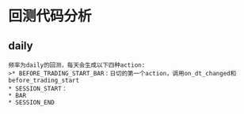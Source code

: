 # 回测代码分析

## daily 
	频率为daily的回测，每天会生成以下四种action:
	>* BEFORE_TRADING_START_BAR：日切的第一个action，调用on_dt_changed和before_trading_start
	* SESSION_START：
	* BAR
	* SESSION_END
	